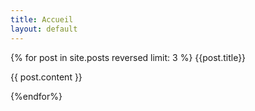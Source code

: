 ```yaml
---
title: Accueil
layout: default
---
```


{% for post in site.posts reversed limit: 3 %}
 {{post.title}}


{{ post.content }}

 {%endfor%}
